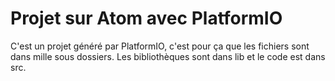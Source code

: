 <h1>Projet sur Atom avec PlatformIO</h1>
C'est un projet généré par PlatformIO, c'est pour ça que les fichiers sont dans mille sous dossiers.
Les bibliothèques sont dans lib et le code est dans src.
